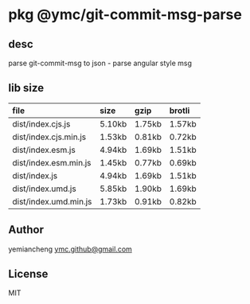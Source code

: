 # pkg @ymc/git-commit-msg-parse

## desc
parse git-commit-msg to json - parse angular style msg

## lib size  
file | size | gzip | brotli
:---- | :---- | :---- | :----
dist/index.cjs.js | 5.10kb | 1.75kb | 1.57kb
dist/index.cjs.min.js | 1.53kb | 0.81kb | 0.72kb
dist/index.esm.js | 4.94kb | 1.69kb | 1.51kb
dist/index.esm.min.js | 1.45kb | 0.77kb | 0.69kb
dist/index.js | 4.94kb | 1.69kb | 1.51kb
dist/index.umd.js | 5.85kb | 1.90kb | 1.69kb
dist/index.umd.min.js | 1.73kb | 0.91kb | 0.82kb

## Author
yemiancheng <ymc.github@gmail.com>

## License
MIT
